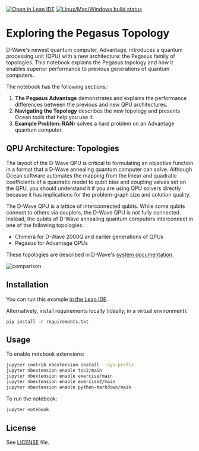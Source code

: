 [![Open in Leap IDE](
  https://cdn-assets.cloud.dwavesys.com/shared/latest/badges/leapide.svg)](
  https://ide.dwavesys.io/#https://github.com/dwave-examples/pegasus-notebook)
[![Linux/Mac/Windows build status](
  https://circleci.com/gh/dwave-examples/pegasus-notebook.svg?style=shield)](
  https://circleci.com/gh/dwave-examples/pegasus-notebook)

# Exploring the Pegasus Topology

D-Wave's newest quantum computer, Advantage, introduces a quantum processing
unit (QPU) with a new architecture: the Pegasus family of topologies. This
notebook explains the Pegasus topology and how it enables superior performance
to previous generations of quantum computers.

The notebook has the following sections:

1. **The Pegasus Advantage** demonstrates and explains the performance differences
   between the previous and new QPU architectures.
2. **Navigating the Topology** describes the new topology and presents Ocean tools
   that help you use it.
3. **Example Problem: RANr** solves a hard problem on an Advantage quantum computer.

## QPU Architecture: Topologies

The layout of the D-Wave QPU is critical to formulating an objective
function in a format that a D-Wave annealing quantum computer can solve.
Although Ocean software automates the mapping from the linear and quadratic
coefficients of a quadratic model to qubit bias and coupling values set on the
QPU, you should understand it if you are using QPU solvers directly because it
has implications for the problem-graph size and solution quality.

The D-Wave QPU is a lattice of interconnected qubits.
While some qubits connect to others via couplers, the D-Wave QPU is not fully
connected. Instead, the qubits of D-Wave annealing quantum computers interconnect
in one of the following topologies:

* Chimera for D-Wave 2000Q and earlier generations of QPUs
* Pegasus for Advantage QPUs

These topologies are described in D-Wave's
[system documentation](https://docs.dwavesys.com/docs/latest/c_gs_4.html).

![comparison](images/ran7_50problems_first5.png)

## Installation

You can run this example
[in the Leap IDE](https://ide.dwavesys.io/#https://github.com/dwave-examples/pegasus-notebook).

Alternatively, install requirements locally (ideally, in a virtual environment):

    pip install -r requirements.txt


## Usage

To enable notebook extensions:

```bash
jupyter contrib nbextension install --sys-prefix
jupyter nbextension enable toc2/main
jupyter nbextension enable exercise/main
jupyter nbextension enable exercise2/main
jupyter nbextension enable python-markdown/main

```

To run the notebook:

```bash
jupyter notebook
```

## License

See [LICENSE](LICENSE.md) file.
